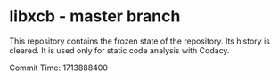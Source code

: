 # libxcb - master branch

This repository contains the frozen state of the repository.
Its history is cleared. It is used only for static code
analysis with Codacy.

Commit Time: 1713888400
